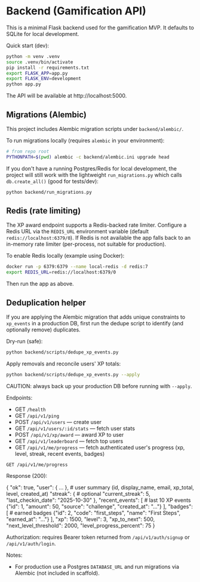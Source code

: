 # Backend (Gamification API)

This is a minimal Flask backend used for the gamification MVP. It defaults to SQLite for local development.

Quick start (dev):

```bash
python -m venv .venv
source .venv/bin/activate
pip install -r requirements.txt
export FLASK_APP=app.py
export FLASK_ENV=development
python app.py
```

The API will be available at http://localhost:5000.

Migrations (Alembic)
--------------------

This project includes Alembic migration scripts under `backend/alembic/`.

To run migrations locally (requires `alembic` in your environment):

```bash
# from repo root
PYTHONPATH=$(pwd) alembic -c backend/alembic.ini upgrade head
```

If you don't have a running Postgres/Redis for local development, the project will still work with the lightweight `run_migrations.py` which calls `db.create_all()` (good for tests/dev):

```bash
python backend/run_migrations.py
```

Redis (rate limiting)
----------------------

The XP award endpoint supports a Redis-backed rate limiter. Configure a Redis URL via the `REDIS_URL` environment variable (default `redis://localhost:6379/0`). If Redis is not available the app falls back to an in-memory rate limiter (per-process, not suitable for production).

To enable Redis locally (example using Docker):

```bash
docker run -p 6379:6379 --name local-redis -d redis:7
export REDIS_URL=redis://localhost:6379/0
```

Then run the app as above.

Deduplication helper
--------------------

If you are applying the Alembic migration that adds unique constraints to `xp_events` in a production DB, first run the dedupe script to identify (and optionally remove) duplicates.

Dry-run (safe):

```bash
python backend/scripts/dedupe_xp_events.py
```

Apply removals and reconcile users' XP totals:

```bash
python backend/scripts/dedupe_xp_events.py --apply
```

CAUTION: always back up your production DB before running with `--apply`.

Endpoints:
- GET `/health`
- GET `/api/v1/ping`
- POST `/api/v1/users` — create user
- GET `/api/v1/users/:id/stats` — fetch user stats
- POST `/api/v1/xp/award` — award XP to user
- GET `/api/v1/leaderboard` — fetch top users
- GET `/api/v1/me/progress` — fetch authenticated user's progress (xp, level, streak, recent events, badges)

`GET /api/v1/me/progress`

Response (200):

{
	"ok": true,
	"user": { ... },          # user summary (id, display_name, email, xp_total, level, created_at)
	"streak": {              # optional
		"current_streak": 5,
		"last_checkin_date": "2025-10-30"
	},
	"recent_events": [       # last 10 XP events
		{"id": 1, "amount": 50, "source": "challenge", "created_at": "..."}
	],
	"badges": [              # earned badges
		{"id": 2, "code": "first_steps", "name": "First Steps", "earned_at": "..."}
	],
	"xp": 1500,
	"level": 3,
	"xp_to_next": 500,
	"next_level_threshold": 2000,
	"level_progress_percent": 75
}

Authorization: requires Bearer token returned from `/api/v1/auth/signup` or `/api/v1/auth/login`.

Notes:
- For production use a Postgres `DATABASE_URL` and run migrations via Alembic (not included in scaffold).
